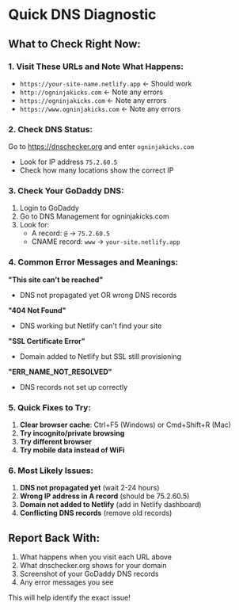 # Quick DNS Diagnostic

## What to Check Right Now:

### 1. Visit These URLs and Note What Happens:
- `https://your-site-name.netlify.app` ← Should work
- `http://ogninjakicks.com` ← Note any errors
- `https://ogninjakicks.com` ← Note any errors
- `https://www.ogninjakicks.com` ← Note any errors

### 2. Check DNS Status:
Go to https://dnschecker.org and enter `ogninjakicks.com`
- Look for IP address `75.2.60.5`
- Check how many locations show the correct IP

### 3. Check Your GoDaddy DNS:
1. Login to GoDaddy
2. Go to DNS Management for ogninjakicks.com
3. Look for:
   - A record: `@` → `75.2.60.5`
   - CNAME record: `www` → `your-site.netlify.app`

### 4. Common Error Messages and Meanings:

**"This site can't be reached"**
- DNS not propagated yet OR wrong DNS records

**"404 Not Found"**
- DNS working but Netlify can't find your site

**"SSL Certificate Error"**
- Domain added to Netlify but SSL still provisioning

**"ERR_NAME_NOT_RESOLVED"**
- DNS records not set up correctly

### 5. Quick Fixes to Try:

1. **Clear browser cache**: Ctrl+F5 (Windows) or Cmd+Shift+R (Mac)
2. **Try incognito/private browsing**
3. **Try different browser**
4. **Try mobile data instead of WiFi**

### 6. Most Likely Issues:

1. **DNS not propagated yet** (wait 2-24 hours)
2. **Wrong IP address in A record** (should be 75.2.60.5)
3. **Domain not added to Netlify** (add in Netlify dashboard)
4. **Conflicting DNS records** (remove old records)

## Report Back With:
1. What happens when you visit each URL above
2. What dnschecker.org shows for your domain
3. Screenshot of your GoDaddy DNS records
4. Any error messages you see

This will help identify the exact issue!